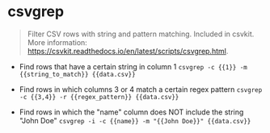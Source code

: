 # csvgrep
> Filter CSV rows with string and pattern matching.
> Included in csvkit.
> More information: <https://csvkit.readthedocs.io/en/latest/scripts/csvgrep.html>.

- Find rows that have a certain string in column 1
`csvgrep -c {{1}} -m {{string_to_match}} {{data.csv}}`

- Find rows in which columns 3 or 4 match a certain regex pattern
`csvgrep -c {{3,4}} -r {{regex_pattern}} {{data.csv}}`

- Find rows in which the "name" column does NOT include the string "John Doe"
`csvgrep -i -c {{name}} -m "{{John Doe}}" {{data.csv}}`
